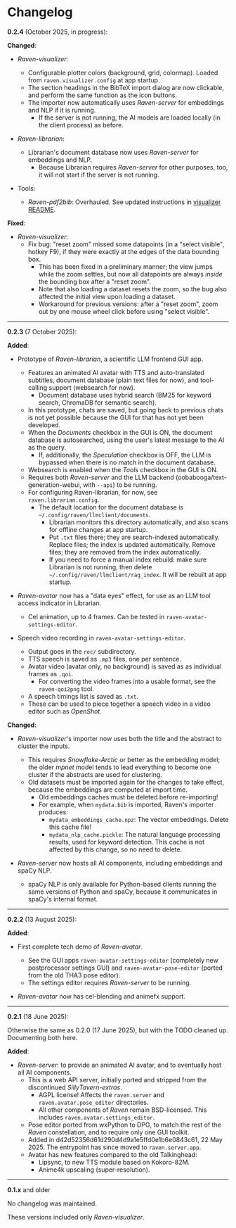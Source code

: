 # Changelog

**0.2.4** (October 2025, in progress):

**Changed**:

- *Raven-visualizer*:
  - Configurable plotter colors (background, grid, colormap). Loaded from `raven.visualizer.config` at app startup.
  - The section headings in the BibTeX import dialog are now clickable, and perform the same function as the icon buttons.
  - The importer now automatically uses *Raven-server* for embeddings and NLP if it is running.
    - If the server is not running, the AI models are loaded locally (in the client process) as before.

- *Raven-librarian*:
  - Librarian's document database now uses *Raven-server* for embeddings and NLP.
    - Because Librarian requires *Raven-server* for other purposes, too, it will not start if the server is not running.

- Tools:
  - *Raven-pdf2bib*: Overhauled. See updated instructions in [visualizer README](raven/visualizer/README.md).


**Fixed**:

- *Raven-visualizer*:
  - Fix bug: "reset zoom" missed some datapoints (in a "select visible", hotkey F9), if they were exactly at the edges of the data bounding box.
    - This has been fixed in a preliminary manner; the view jumps while the zoom settles, but now all datapoints are always *inside* the bounding box after a "reset zoom".
    - Note that also loading a dataset resets the zoom, so the bug also affected the initial view upon loading a dataset.
    - Workaround for previous versions: after a "reset zoom", zoom out by one mouse wheel click before using "select visible".


---

**0.2.3** (7 October 2025):

**Added**:

- Prototype of *Raven-librarian*, a scientific LLM frontend GUI app.
  - Features an animated AI avatar with TTS and auto-translated subtitles, document database (plain text files for now), and tool-calling support (websearch for now).
    - Document database uses hybrid search (BM25 for keyword search, ChromaDB for semantic search).
  - In this prototype, chats are saved, but going back to previous chats is not yet possible because the GUI for that has not yet been developed.
  - When the *Documents* checkbox in the GUI is ON, the document database is autosearched, using the user's latest message to the AI as the query.
    - If, additionally, the *Speculation* checkbox is OFF, the LLM is bypassed when there is no match in the document database.
  - Websearch is enabled when the *Tools* checkbox in the GUI is ON.
  - Requires both *Raven-server* and the LLM backend (oobabooga/text-generation-webui, with `--api`) to be running.
  - For configuring Raven-librarian, for now, see `raven.librarian.config`.
    - The default location for the document database is `~/.config/raven/llmclient/documents`.
      - Librarian monitors this directory automatically, and also scans for offline changes at app startup.
      - Put `.txt` files there; they are search-indexed automatically. Replace files; the index is updated automatically. Remove files; they are removed from the index automatically.
      - If you need to force a manual index rebuild: make sure Librarian is not running, then delete `~/.config/raven/llmclient/rag_index`. It will be rebuilt at app startup.

- *Raven-avatar* now has a "data eyes" effect, for use as an LLM tool access indicator in Librarian.
  - Cel animation, up to 4 frames. Can be tested in `raven-avatar-settings-editor`.

- Speech video recording in `raven-avatar-settings-editor`.
  - Output goes in the `rec/` subdirectory.
  - TTS speech is saved as `.mp3` files, one per sentence.
  - Avatar video (avatar only, no background) is saved as as individual frames as `.qoi`.
    - For converting the video frames into a usable format, see the `raven-qoi2png` tool.
  - A speech timings list is saved as `.txt`.
  - These can be used to piece together a speech video in a video editor such as *OpenShot*.


**Changed**:

- *Raven-visualizer*'s importer now uses both the title and the abstract to cluster the inputs.
  - This requires *Snowflake-Arctic* or better as the embedding model; the older *mpnet* model tends to lead everything to become one cluster if the abstracts are used for clustering.
  - Old datasets must be imported again for the changes to take effect, because the embeddings are computed at import time.
    - Old embeddings caches must be deleted before re-importing!
    - For example, when `mydata.bib` is imported, Raven's importer produces:
      - `mydata_embeddings_cache.npz`: The vector embeddings. Delete this cache file!
      - `mydata_nlp_cache.pickle`: The natural language processing results, used for keyword detection. This cache is not affected by this change, so no need to delete.

- *Raven-server* now hosts all AI components, including embeddings and spaCy NLP.
  - spaCy NLP is only available for Python-based clients running the same versions of Python and spaCy, because it communicates in spaCy's internal format.


---

**0.2.2** (13 August 2025):

**Added**:

- First complete tech demo of *Raven-avatar*.
  - See the GUI apps `raven-avatar-settings-editor` (completely new postprocessor settings GUI) and `raven-avatar-pose-editor` (ported from the old THA3 pose editor).
  - The settings editor requires *Raven-server* to be running.

- *Raven-avatar* now has cel-blending and animefx support.


---

**0.2.1** (18 June 2025):

Otherwise the same as 0.2.0 (17 June 2025), but with the TODO cleaned up. Documenting both here.

**Added**:

- *Raven-server*: to provide an animated AI avatar, and to eventually host all AI components.
  - This is a web API server, initially ported and stripped from the discontinued *SillyTavern-extras*.
    - AGPL license! Affects the `raven.server` and `raven.avatar.pose_editor` directories.
    - All other components of *Raven* remain BSD-licensed. This includes `raven.avatar.settings_editor`.
  - Pose editor ported from wxPython to DPG, to match the rest of the *Raven* constellation, and to require only one GUI toolkit.
  - Added in d42d52356d61d290d4d9a1e5ffd0e1b6e0843c61, 22 May 2025. The entrypoint has since moved to `raven.server.app`.
  - Avatar has new features compared to the old Talkinghead:
    - Lipsync, to new TTS module based on Kokoro-82M.
    - Anime4k upscaling (super-resolution).


---


**0.1.x** and older

No changelog was maintained.

These versions included only *Raven-visualizer*.
